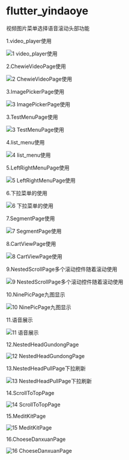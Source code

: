 # flutter_yindaoye

视频图片菜单选择语音滚动头部功能

1.video_player使用

![1 video_player使用](https://github.com/user-attachments/assets/69843885-b7d8-44c0-bef5-293d34d34429)

2.ChewieVideoPage使用

![2 ChewieVideoPage使用](https://github.com/user-attachments/assets/b96569ba-a3ce-4269-b0b2-1e9a2b5b65a4)

3.ImagePickerPage使用

![3 ImagePickerPage使用](https://github.com/user-attachments/assets/a1618da7-a023-4608-9e7a-59f0efae1163)

3.TestMenuPage使用

![3 TestMenuPage使用](https://github.com/user-attachments/assets/dc96f165-5c1b-4fd5-9cc2-b101f30dba77)

4.list_menu使用

![4 list_menu使用](https://github.com/user-attachments/assets/1d341543-5913-4118-bb5b-20d9c708121b)

5.LeftRightMenuPage使用

![5 LeftRightMenuPage使用](https://github.com/user-attachments/assets/8d57676b-5f4c-4ee3-b9a8-f5deef1e091a)

6.下拉菜单的使用

![6 下拉菜单的使用](https://github.com/user-attachments/assets/5abfba15-3184-475d-b08b-b932c8c3c040)

7.SegmentPage使用

![7 SegmentPage使用](https://github.com/user-attachments/assets/390c1693-7f47-44de-a3b4-5d0533d313e1)

8.CartViewPage使用

![8 CartViewPage使用](https://github.com/user-attachments/assets/25b1dc53-6b2d-4fa9-9a6e-3a6404c93671)

9.NestedScrollPage多个滚动控件随着滚动使用

![9 NestedScrollPage多个滚动控件随着滚动使用](https://github.com/user-attachments/assets/8160fa99-8f7d-4308-acb9-29b32c28847d)

10.NinePicPage九图显示

![10 NinePicPage九图显示](https://github.com/user-attachments/assets/5c1f9bbe-6876-414c-b690-8a291d630bba)

11.语音展示

![11 语音展示](https://github.com/user-attachments/assets/3e652f5e-d5bb-48b3-98f2-6071904b9a80)

12.NestedHeadGundongPage

![12 NestedHeadGundongPage](https://github.com/user-attachments/assets/9b996e54-92b6-4f28-b321-a2a9b423673f)

13.NestedHeadPullPage下拉刷新

![13 NestedHeadPullPage下拉刷新](https://github.com/user-attachments/assets/8f3dbc28-442c-4a21-a24d-15cb71735b0e)

14.ScrollToTopPage

![14 ScrollToTopPage](https://github.com/user-attachments/assets/8142ecf6-19ec-409b-986a-3b3df463b335)

15.MeditKitPage

![15 MeditKitPage](https://github.com/user-attachments/assets/363933d8-54f7-4ff6-8e88-0e039e29d106)

16.ChoeseDanxuanPage

![16 ChoeseDanxuanPage](https://github.com/user-attachments/assets/b3b7cc06-85e3-475f-a859-4fa334270e24)




